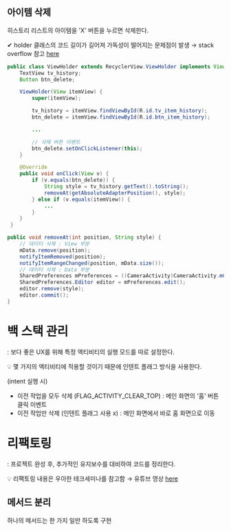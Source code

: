 ## 아이템 삭제
히스토리 리스트의 아이템을 'X' 버튼을 누르면 삭제한다.

✔ holder 클래스의 코드 길이가 길어져 가독성이 떨어지는 문제점이 발생 → stack overflow 참고 [here](https://stackoverflow.com/questions/26076965/android-recyclerview-addition-removal-of-items)

```java
public class ViewHolder extends RecyclerView.ViewHolder implements View.OnClickListener {
    TextView tv_history;
    Button btn_delete;

    ViewHolder(View itemView) {
        super(itemView);

        tv_history = itemView.findViewById(R.id.tv_item_history);
        btn_delete = itemView.findViewById(R.id.btn_item_history);

        ...

        // 삭제 버튼 이벤트
        btn_delete.setOnClickListener(this);
    }

    @Override
    public void onClick(View v) {
        if (v.equals(btn_delete)) {
            String style = tv_history.getText().toString();
            removeAt(getAbsoluteAdapterPosition(), style);
        } else if (v.equals(itemView)) {
            ...
        }
    }
 }

public void removeAt(int position, String style) {
    // 데이터 삭제 : View 부분
    mData.remove(position);
    notifyItemRemoved(position);
    notifyItemRangeChanged(position, mData.size());
    // 데이터 삭제 : Data 부분
    SharedPreferences mPreferences = ((CameraActivity)CameraActivity.mContext).mPreferences;
    SharedPreferences.Editor editor = mPreferences.edit();
    editor.remove(style);
    editor.commit();
}
```

# 백 스택 관리
: 보다 좋은 UX를 위해 특정 액티비티의 실행 모드를 따로 설정한다.

💡 몇 가지의 액티비티에 적용할 것이기 때문에 인텐트 플래그 방식을 사용한다.

(intent 실행 시)
- 이전 작업을 모두 삭제 (FLAG_ACTIVITY_CLEAR_TOP) : 메인 화면의 '홈' 버튼 클릭 이벤트
- 이전 작업만 삭제 (인텐트 플래그 사용 x) : 메인 화면에서 바로 홈 화면으로 이동

# 리팩토링
: 프로젝트 완성 후, 추가적인 유지보수를 대비하여 코드를 정리한다.

💡 리팩토링 내용은 우아한 테크세미나를 참고함 → 유튜브 영상 [here](https://www.youtube.com/watch?v=bIeqAlmNRrA&feature=youtu.be)

## 메서드 분리
하나의 메서드는 한 가지 일만 하도록 구현
